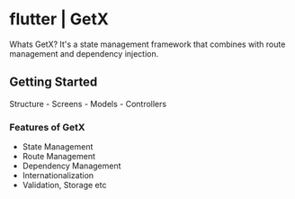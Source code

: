 # flutter | GetX

Whats GetX? It's a state management framework that combines with route management and dependency injection.

## Getting Started

Structure - Screens - Models - Controllers

### Features of GetX
- State Management
- Route Management
- Dependency Management
- Internationalization
- Validation, Storage etc
